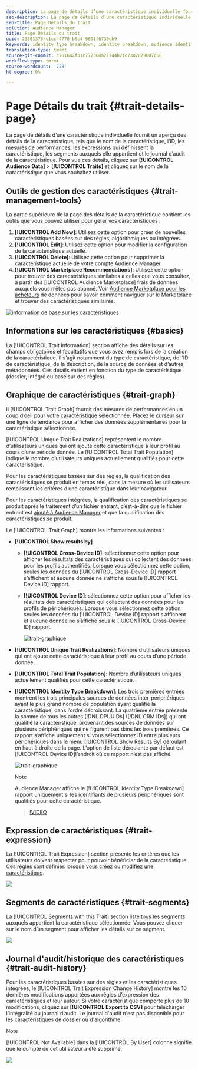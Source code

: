 ```yaml
---
description: La page de détails d’une caractéristique individuelle fournit un aperçu des informations telles que le nom de la caractéristique, l’ID, les mesures de performances, les expressions qui définissent la caractéristique, les segments auxquels elle appartient et le journal d’audit des caractéristiques. Pour afficher ces détails, accédez à Audience Data > Caractéristiques et cliquez sur le nom de la caractéristique que vous souhaitez utiliser.
seo-description: La page de détails d’une caractéristique individuelle fournit un aperçu des informations telles que le nom de la caractéristique, l’ID, les mesures de performances, les expressions qui définissent la caractéristique, les segments auxquels elle appartient et le journal d’audit des caractéristiques. Pour afficher ces détails, accédez à Audience Data > Caractéristiques et cliquez sur le nom de la caractéristique que vous souhaitez utiliser.
seo-title: Page Détails du trait
solution: Audience Manager
title: Page Détails du trait
uuid: 23301376-c1cc-4778-b8c4-9831f6739db9
keywords: identity type breakdown, identity breakdown, audience identity reporting, cross-device, cross-device ID, device ID
translation-type: tm+mt
source-git-commit: c761682f31c777368a21744b21d7302829007c66
workflow-type: tm+mt
source-wordcount: '728'
ht-degree: 0%

---
```



# Page Détails du trait {#trait-details-page}

La page de détails d’une caractéristique individuelle fournit un aperçu des détails de la caractéristique, tels que le nom de la caractéristique, l’ID, les mesures de performances, les expressions qui définissent la caractéristique, les segments auxquels elle appartient et le journal d’audit de la caractéristique. Pour vue ces détails, cliquez sur **[!UICONTROL Audience Data]** > **[!UICONTROL Traits]** et cliquez sur le nom de la caractéristique que vous souhaitez utiliser.

## Outils de gestion des caractéristiques {#trait-management-tools}

La partie supérieure de la page des détails de la caractéristique contient les outils que vous pouvez utiliser pour gérer vos caractéristiques :

1. **[!UICONTROL Add New]**: Utilisez cette option pour créer de nouvelles caractéristiques basées sur des règles, algorithmiques ou intégrées.
2. **[!UICONTROL Edit]**: Utilisez cette option pour modifier la configuration de la caractéristique actuelle.
3. **[!UICONTROL Delete]**: Utilisez cette option pour supprimer la caractéristique actuelle de votre compte Audience Manager.
4. **[!UICONTROL Marketplace Recommendations]**: Utilisez cette option pour trouver des caractéristiques similaires à celles que vous consultez, à partir des [!UICONTROL Audience Marketplace] frais de données auxquels vous n’êtes pas abonné. Voir [Audience Marketplace pour les acheteurs](../audience-marketplace/marketplace-data-buyers/marketplace-data-buyers.md) de données pour savoir comment naviguer sur le Marketplace et trouver des caractéristiques similaires.

![information de base sur les caractéristiques](assets/basic-trait-information.png)

## Informations sur les caractéristiques {#basics}

La [!UICONTROL Trait Information] section affiche des détails sur les champs obligatoires et facultatifs que vous avez remplis lors de la création de la caractéristique. Il s’agit notamment du type de caractéristique, de l’ID de caractéristique, de la description, de la source de données et d’autres métadonnées. Ces détails varient en fonction du type de caractéristique (dossier, intégré ou basé sur des règles).

## Graphique de caractéristiques {#trait-graph}

Il [!UICONTROL Trait Graph] fournit des mesures de performances en un coup d’oeil pour votre caractéristique sélectionnée. Placez le curseur sur une ligne de tendance pour afficher des données supplémentaires pour la caractéristique sélectionnée.

[!UICONTROL Unique Trait Realizations] représentent le nombre d’utilisateurs uniques qui ont ajouté cette caractéristique à leur profil au cours d’une période donnée. Le [!UICONTROL Total Trait Population] indique le nombre d’utilisateurs uniques actuellement qualifiés pour cette caractéristique.

Pour les caractéristiques basées sur des règles, la qualification des caractéristiques se produit en temps réel, dans la mesure où les utilisateurs remplissent les critères d’une caractéristique dans leur navigateur.

Pour les caractéristiques intégrées, la qualification des caractéristiques se produit après le traitement d’un fichier entrant, c’est-à-dire que le fichier entrant est [ajouté à Audience Manager](../../faq/faq-inbound-data-ingestion.md) et que la qualification des caractéristiques se produit.

Le [!UICONTROL Trait Graph] montre les informations suivantes :

* **[!UICONTROL Show results by]**
   * **[!UICONTROL Cross-Device ID]**: sélectionnez cette option pour afficher les résultats des caractéristiques qui collectent des données pour les profils authentifiés. Lorsque vous sélectionnez cette option, seules les données du [!UICONTROL Cross-Device ID] rapport s’affichent et aucune donnée ne s’affiche sous le [!UICONTROL Device ID] rapport.
   * **[!UICONTROL Device ID]**: sélectionnez cette option pour afficher les résultats des caractéristiques qui collectent des données pour les profils de périphériques. Lorsque vous sélectionnez cette option, seules les données du [!UICONTROL Device ID] rapport s’affichent et aucune donnée ne s’affiche sous le [!UICONTROL Cross-Device ID] rapport.

      ![trait-graphique](assets/trait-summary.gif)

* **[!UICONTROL Unique Trait Realizations]**: Nombre d’utilisateurs uniques qui ont ajouté cette caractéristique à leur profil au cours d’une période donnée.
* **[!UICONTROL Total Trait Population]**: Nombre d’utilisateurs uniques actuellement qualifiés pour cette caractéristique.

* **[!UICONTROL Identity Type Breakdown]**: Les trois premières entrées montrent les trois principales sources de données inter-périphériques ayant le plus grand nombre de population ayant qualifié la caractéristique, dans l’ordre décroissant. La quatrième entrée présente la somme de tous les autres [!DNL DPUUIDs] ([!DNL CRM IDs]) qui ont qualifié la caractéristique, provenant des sources de données sur plusieurs périphériques qui ne figurent pas dans les trois premières. Ce rapport s’affiche uniquement si vous sélectionnez ID entre plusieurs périphériques dans le menu [!UICONTROL Show Results By] déroulant en haut à droite de la page. L’option de liste déroulante par défaut est [!UICONTROL Device ID]l’endroit où ce rapport n’est pas affiché.

   ![trait-graphique](assets/trait-identity.png)

   >[!NOTE]
   >
   >Audience Manager affiche le [!UICONTROL Identity Type Breakdown] rapport uniquement si les identifiants de plusieurs périphériques sont qualifiés pour cette caractéristique.

   >[!VIDEO](https://video.tv.adobe.com/v/27977/)

## Expression de caractéristiques {#trait-expression}

La [!UICONTROL Trait Expression] section présente les critères que les utilisateurs doivent respecter pour pouvoir bénéficier de la caractéristique. Ces règles sont définies lorsque vous [créez ou modifiez une caractéristique](../../features/traits/about-trait-builder.md).

![](assets/traitExpression.png)

## Segments de caractéristiques {#trait-segments}

La [!UICONTROL Segments with this Trait] section liste tous les segments auxquels appartient la caractéristique sélectionnée. Vous pouvez cliquer sur le nom d’un segment pour afficher les détails sur ce segment.

![](assets/traitSegments.png)

## Journal d&#39;audit/historique des caractéristiques {#trait-audit-history}

Pour les caractéristiques basées sur des règles et les caractéristiques intégrées, le [!UICONTROL Trait Expression Change History] montre les 10 dernières modifications apportées aux règles d’expression des caractéristiques et leur auteur. Si votre caractéristique comporte plus de 10 modifications, cliquez sur **[!UICONTROL Export to CSV]** pour télécharger l’intégralité du journal d’audit. Le journal d&#39;audit n&#39;est pas disponible pour les caractéristiques de dossier ou d&#39;algorithme.

>[!NOTE]
>
>[!UICONTROL Not Available] dans la [!UICONTROL By User] colonne signifie que le compte de cet utilisateur a été supprimé.

![](assets/traitHistory.png)